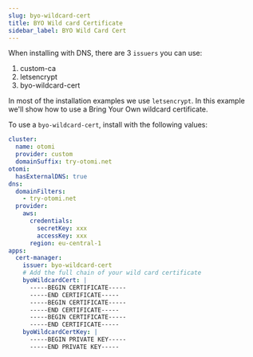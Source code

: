 ```yaml
---
slug: byo-wildcard-cert
title: BYO Wild card Certificate
sidebar_label: BYO Wild Card Cert
---
```


When installing with DNS, there are 3 `issuers` you can use:

1. custom-ca
2. letsencrypt
3. byo-wildcard-cert

In most of the installation examples we use `letsencrypt`. In this example we'll show how to use a Bring Your Own wildcard certificate.

To use a `byo-wildcard-cert`, install with the following values:

```yaml
cluster:
  name: otomi
  provider: custom
  domainSuffix: try-otomi.net
otomi:
  hasExternalDNS: true
dns:
  domainFilters:
    - try-otomi.net
  provider:
    aws:
      credentials:
        secretKey: xxx
        accessKey: xxx
      region: eu-central-1
apps:
  cert-manager:
    issuer: byo-wildcard-cert
    # Add the full chain of your wild card certificate
    byoWildcardCert: |
      -----BEGIN CERTIFICATE-----
      -----END CERTIFICATE-----
      -----BEGIN CERTIFICATE-----
      -----END CERTIFICATE-----
      -----BEGIN CERTIFICATE-----
      -----END CERTIFICATE-----
    byoWildcardCertKey: |
      -----BEGIN PRIVATE KEY-----
      -----END PRIVATE KEY-----
```
